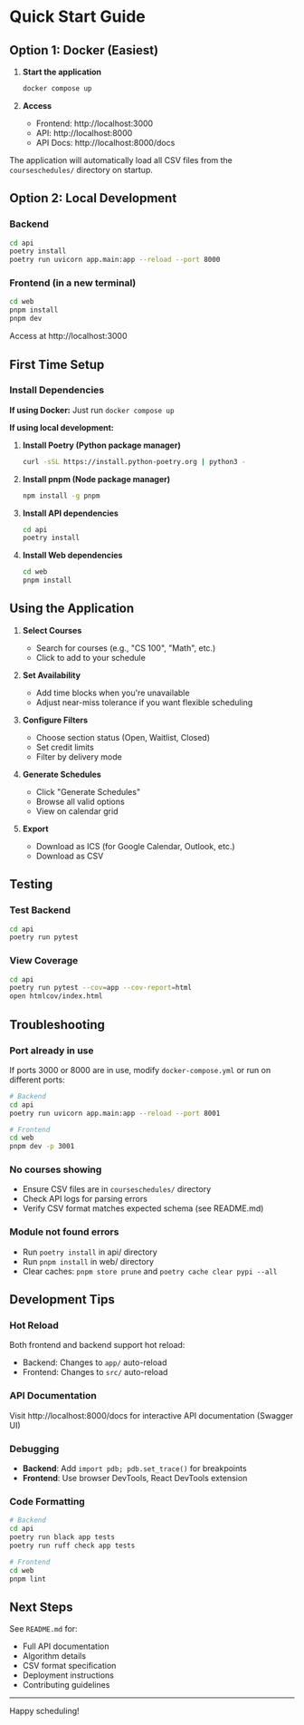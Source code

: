 # Quick Start Guide

## Option 1: Docker (Easiest)

1. **Start the application**
   ```bash
   docker compose up
   ```

2. **Access**
   - Frontend: http://localhost:3000
   - API: http://localhost:8000
   - API Docs: http://localhost:8000/docs

The application will automatically load all CSV files from the `courseschedules/` directory on startup.

## Option 2: Local Development

### Backend
```bash
cd api
poetry install
poetry run uvicorn app.main:app --reload --port 8000
```

### Frontend (in a new terminal)
```bash
cd web
pnpm install
pnpm dev
```

Access at http://localhost:3000

## First Time Setup

### Install Dependencies

**If using Docker:** Just run `docker compose up`

**If using local development:**

1. **Install Poetry (Python package manager)**
   ```bash
   curl -sSL https://install.python-poetry.org | python3 -
   ```

2. **Install pnpm (Node package manager)**
   ```bash
   npm install -g pnpm
   ```

3. **Install API dependencies**
   ```bash
   cd api
   poetry install
   ```

4. **Install Web dependencies**
   ```bash
   cd web
   pnpm install
   ```

## Using the Application

1. **Select Courses**
   - Search for courses (e.g., "CS 100", "Math", etc.)
   - Click to add to your schedule

2. **Set Availability**
   - Add time blocks when you're unavailable
   - Adjust near-miss tolerance if you want flexible scheduling

3. **Configure Filters**
   - Choose section status (Open, Waitlist, Closed)
   - Set credit limits
   - Filter by delivery mode

4. **Generate Schedules**
   - Click "Generate Schedules"
   - Browse all valid options
   - View on calendar grid

5. **Export**
   - Download as ICS (for Google Calendar, Outlook, etc.)
   - Download as CSV

## Testing

### Test Backend
```bash
cd api
poetry run pytest
```

### View Coverage
```bash
cd api
poetry run pytest --cov=app --cov-report=html
open htmlcov/index.html
```

## Troubleshooting

### Port already in use
If ports 3000 or 8000 are in use, modify `docker-compose.yml` or run on different ports:

```bash
# Backend
cd api
poetry run uvicorn app.main:app --reload --port 8001

# Frontend
cd web
pnpm dev -p 3001
```

### No courses showing
- Ensure CSV files are in `courseschedules/` directory
- Check API logs for parsing errors
- Verify CSV format matches expected schema (see README.md)

### Module not found errors
- Run `poetry install` in api/ directory
- Run `pnpm install` in web/ directory
- Clear caches: `pnpm store prune` and `poetry cache clear pypi --all`

## Development Tips

### Hot Reload
Both frontend and backend support hot reload:
- Backend: Changes to `app/` auto-reload
- Frontend: Changes to `src/` auto-reload

### API Documentation
Visit http://localhost:8000/docs for interactive API documentation (Swagger UI)

### Debugging
- **Backend**: Add `import pdb; pdb.set_trace()` for breakpoints
- **Frontend**: Use browser DevTools, React DevTools extension

### Code Formatting
```bash
# Backend
cd api
poetry run black app tests
poetry run ruff check app tests

# Frontend
cd web
pnpm lint
```

## Next Steps

See `README.md` for:
- Full API documentation
- Algorithm details
- CSV format specification
- Deployment instructions
- Contributing guidelines

---

Happy scheduling!
